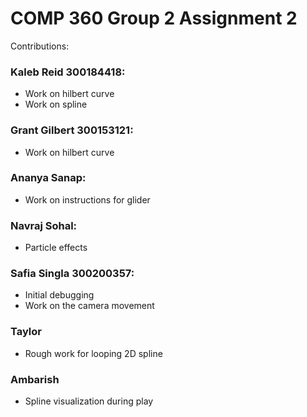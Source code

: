 # COMP 360 Group 2 Assignment 2
Contributions:

### Kaleb Reid 300184418:
* Work on hilbert curve
* Work on spline

### Grant Gilbert 300153121:
* Work on hilbert curve

### Ananya Sanap:
* Work on instructions for glider

### Navraj Sohal:
* Particle effects

### Safia Singla 300200357:
* Initial debugging
* Work on the camera movement

### Taylor
* Rough work for looping 2D spline

### Ambarish
* Spline visualization during play